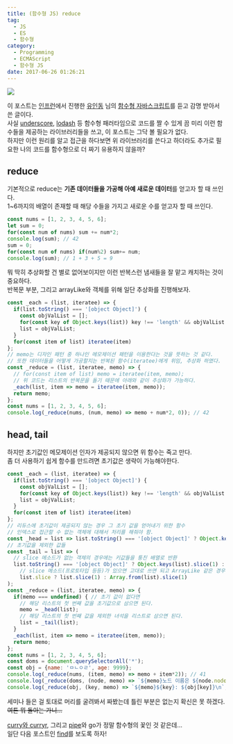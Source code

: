 ```yaml
---
title: (함수형 JS) reduce
tag:
  - JS
  - ES
  - 함수형
category:
  - Programming
  - ECMAScript
  - 함수형 JS
date: 2017-06-26 01:26:21
---
```


![](thumb.png)

이 포스트는 [인프런](https://www.inflearn.com/)에서 진행한 [유인동](https://www.facebook.com/profile.php?id=100011413063178) 님의 [함수형 자바스크립트](https://www.inflearn.com/course/%ED%95%A8%EC%88%98%ED%98%95-%ED%94%84%EB%A1%9C%EA%B7%B8%EB%9E%98%EB%B0%8D/)를 듣고 감명 받아서 쓴 글이다.  
사실 [underscore](http://underscorejs.org/), [lodash](https://lodash.com/) 등 함수형 패러타임으로 코드를 짤 수 있게 끔
미리 이런 함수들을 제공하는 라이브러리들을 쓰고, 이 포스트는 그닥 볼 필요가 없다.  
하지만 이런 원리를 알고 접근을 하다보면 위 라이브러리를 쓴다고 하더라도 추가로 필요한 나의 코드를 함수형으로 더 짜기 유용하지 않을까?  

## reduce
기본적으로 reduce는 **기존 데이터들을 가공해 아예 새로운 데이터**를 얻고자 할 때 쓰인다.  
1~6까지의 배열이 존재할 때 해당 수들을 가지고 새로운 수를 얻고자 할 때 쓰인다.  

```javascript
const nums = [1, 2, 3, 4, 5, 6];
let sum = 0;
for(const num of nums) sum += num*2;
console.log(sum); // 42
sum = 0;
for(const num of nums) if(num%2) sum+= num;
console.log(sum); // 1 + 3 + 5 = 9
```

뭐 딱히 추상화할 건 별로 없어보이지만 이런 반복스런 냄새들을 잘 맡고 캐치하는 것이 중요하다.  
반복문 부분, 그리고 arrayLike와 객체를 위해 일단 추상화를 진행해보자.  

```javascript
const _each = (list, iteratee) => {
  if(list.toString() === '[object Object]') {
    const objValList = [];
    for(const key of Object.keys(list)) key !== 'length' && objValList.push(list[key]);
    list = objValList;
  }
  for(const item of list) iteratee(item)
};
// memo는 디자인 패턴 중 하나인 메모제이션 패턴을 이용한다는 것을 뜻하는 것 같다.
// 또한 데이터들을 어떻게 가공할지는 반복된 함수(iteratee)에게 위임, 추상화 하였다.
const _reduce = (list, iteratee, memo) => {
  // for(const item of list) memo = iteratee(item, memo);
  // 위 코드는 리스트의 반복문을 돌기 때문에 아래와 같이 추상화가 가능하다.
  _each(list, item => memo = iteratee(item, memo));
  return memo;
};
const nums = [1, 2, 3, 4, 5, 6];
console.log(_reduce(nums, (num, memo) => memo + num*2, 0)); // 42
```

## head, tail
하지만 초기값인 메모제이션 인자가 제공되지 않으면 위 함수는 죽고 만다.  
좀 더 사용하기 쉽게 함수를 만드려면 초기값은 생략이 가능해야한다.  
```javascript
const _each = (list, iteratee) => {
  if(list.toString() === '[object Object]') {
    const objValList = [];
    for(const key of Object.keys(list)) key !== 'length' && objValList.push(list[key]);
    list = objValList;
  }
  for(const item of list) iteratee(item)
};
// 리듀스에 초기값이 제공되지 않는 경우 그 초기 값을 얻어내기 위한 함수
// 인덱스로 접근할 수 없는 객체에 대해서 처리를 해줘야 함.
const _head = list => list.toString() === '[object Object]' ? Object.keys(list)[0] : list[0];
// 초기값을 제외한 값들
const _tail = list => (
  // slice 메소드가 없는 객체의 경우에는 키값들을 퉁친 배열로 반환
  list.toString() === '[object Object]' ? Object.keys(list).slice(1) :
    // slice 메소드(프로토타입 등등)가 있으면 고대로 쓰면 되고 ArrayLike 같은 경우에는 Array로 바꿔준 후에 호출하면 됨.
    list.slice ? list.slice(1) : Array.from(list).slice(1)
);
const _reduce = (list, iteratee, memo) => {
  if(memo === undefined) { // 초기 값이 없다면
    // 해당 리스트의 첫 번째 값을 초기값으로 삼으면 된다.
    memo = _head(list);
    // 해당 리스트의 첫 번째 값을 제외한 녀석을 리스트로 삼으면 된다.
    list = _tail(list);
  }
  _each(list, item => memo = iteratee(item, memo));
  return memo;
};
const nums = [1, 2, 3, 4, 5, 6];
const doms = document.querySelectorAll('*');
const obj = {name: 'ㅁㄴㅇㄹ', age: 9999};
console.log(_reduce(nums, (item, memo) => memo + item*2)); // 41
console.log(_reduce(doms, (node, memo) => `${memo}노드 이름은 ${node.nodeName}\n`, ''));
console.log(_reduce(obj, (key, memo) => `${memo}${key}: ${obj[key]}\n`, ''));
```

세미나 들은 걸 토대로 머리를 굴려봐서 짜봤는데 틀린 부분은 없는지 확신은 못 하겠다.  
~~여튼 뭐 돌아는 가니...~~

[curry와 curryr](/2017/06/30/js-func-07-curry/), 그리고 [pipe](/2017/06/30/js-func-08-pipe/)와 go가 정말 함수형의 꽃인 것 같은데...  
일단 다음 포스트인 [find](/2017/06/28/js-func-06-find/)를 보도록 하자!  
